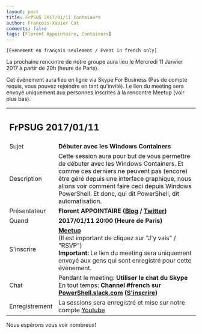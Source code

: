 ```yaml
---
layout: post
title: FrPSUG 2017/01/11 Containers
author: Francois-Xavier Cat
comments: false
tags: [Florent Appointaire, Containers]
---
```


```
[Événement en français seulement / Event in french only]
```
La prochaine rencontre de notre groupe aura lieu le Mercredi 11 Janvier 2017 à partir de 20h (heure de Paris).

Cet événement aura lieu en ligne via Skype For Business (Pas de compte requis, vous pouvez rejoindre en tant qu'invité).
Le lien du meeting sera envoyé uniquement aux personnes inscrites à la rencontre Meetup (voir plus bas).


<table>
<tr>
<td colspan="2"><h2>FrPSUG 2017/01/11</h2></td>

</tr>
<tr>
    <td>Sujet</td>
<td> <b>Débuter avec les Windows Containers </b></td>
</tr>
<tr>
    <td>Description</td>
<td> Cette session aura pour but de vous permettre de débuter avec les Windows Containers. Et comme ces derniers ne peuvent pas (encore) être géré depuis une interface graphique, nous allons voir comment faire ceci depuis Windows PowerShell. Et donc, qui dit PowerShell, dit automatisation.
</td>
</tr>
<tr>
    <td>Présentateur</td>
<td> <b>Florent APPOINTAIRE (<a href="http://microsofttouch.fr/default/b/florent/">Blog</a> / <a href="https://twitter.com/florent_app">Twitter</a>)</b></td>
</tr>
<tr>
    <td>Quand</td>
<td> <b>2017/01/11 20:00 (Heure de Paris)</b></td>
</tr>
<tr>
    <td>S'inscrire</td>
<td> <b><a href="https://www.meetup.com/FrenchPSUG/events/233089259/">Meetup</a></b> <br>(Il est important de cliquez sur "J'y vais" / "RSVP")
<br> <b>Important:</b> Le lien du meeting sera uniquement envoyé aux gens qui sont enregistré pour cette événement.
</td>
</tr>
<tr>
    <td>Chat</td>
<td>Pendant le meeting: <b>Utiliser le chat du Skype</b> <br> En tout temps:<b> Channel #french sur <a href="https://powershell.slack.com/Slack">PowerShell.slack.com</a>  (<a href="http://slack.poshcode.org/">S'inscrire</a>)</b></td>
</tr>
<tr>
    <td>Enregistrement</td>
<td>La sessions sera enregistré et mise sur notre compte <a href="https://www.youtube.com/channel/UCyxicOKZNm_u1opF_xAYfDA">Youtube</a></td>
</tr>
</table>

Nous espérons vous voir nombreux!
